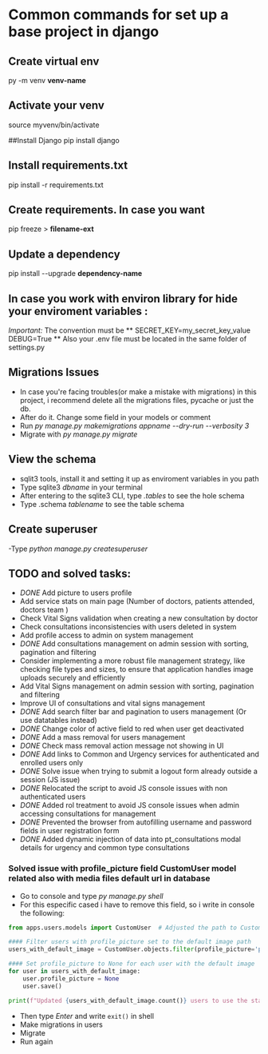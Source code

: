 # Common commands for  set up a base project in django

## Create virtual env

py -m venv **venv-name**

## Activate your venv
source myvenv/bin/activate

##Install Django
pip install django

## Install requirements.txt

pip install -r requirements.txt

## Create requirements. In case you want

pip freeze > **filename-ext**

## Update a dependency

pip install --upgrade **dependency-name**

## In case you work with environ library for hide your enviroment variables :

*Important:* The convention must be 
**
SECRET_KEY=my_secret_key_value
DEBUG=True
**
Also your .env file must be located in the same folder of settings.py

## Migrations Issues

- In case you're facing troubles(or make a mistake with migrations) in this 
project, i recommend delete all the migrations files, pycache or just the db.
- After do it. Change some field in your models or comment
- Run *py manage.py makemigrations appname --dry-run --verbosity 3*
- Migrate with *py manage.py migrate*


## View the schema

- sqlit3 tools, install it and setting it up as enviroment variables in you path
- Type sqlite3 *dbname* in your terminal
- After entering to the sqlite3 CLI, type *.tables* to see the hole schema
- Type .schema *tablename* to see the table schema

## Create superuser

-Type *python manage.py createsuperuser*

## TODO and solved tasks:
- *DONE* Add picture to users profile
- Add service stats on main page (Number of doctors, patients attended, doctors team ) 
- Check Vital Signs validation when creating a new consultation by doctor
- Check consultations inconsistencies with users deleted in system
- Add profile access to admin on system management
- *DONE* Add consultations management on admin session with sorting, pagination and filtering
- Consider implementing a more robust file management strategy, like checking file types and sizes, to ensure that application handles image uploads securely and efficiently
- Add Vital Signs management on admin session with sorting, pagination and filtering
- Improve UI of consultations and vital signs management 
- *DONE* Add search filter bar and pagination to users management (Or use datatables instead)
- *DONE* Change color of active field to red when user get deactivated 
- *DONE* Add a mass removal for users management
- *DONE* Check mass removal action message not showing in UI
- *DONE* Add links to Common and Urgency services for authenticated and enrolled users only
- *DONE* Solve issue when trying to submit a logout form already outside a session (JS issue)
- *DONE* Relocated the script to avoid JS console issues with non authenticated users
- *DONE* Added rol treatment to  avoid JS console issues when admin accessing consultations for management
- *DONE* Prevented the browser from autofilling username and password fields in user registration form
- *DONE* Added dynamic injection of data into pt_consultations modal details for urgency and common type consultations

### Solved issue with profile_picture field CustomUser model related also with media files default url in database

- Go to console and type *py manage.py shell*
- For this especific cased i have to remove this field, so i write in console the following:

```python
from apps.users.models import CustomUser  # Adjusted the path to CustomUser model 

#### Filter users with profile_picture set to the default image path
users_with_default_image = CustomUser.objects.filter(profile_picture='profile_pics/default_profile_picture2.png')

#### Set profile_picture to None for each user with the default image
for user in users_with_default_image:
    user.profile_picture = None
    user.save()

print(f"Updated {users_with_default_image.count()} users to use the static default profile picture.")
```
- Then type *Enter* and write `exit()` in shell
- Make migrations in users 
- Migrate
- Run again
    
    